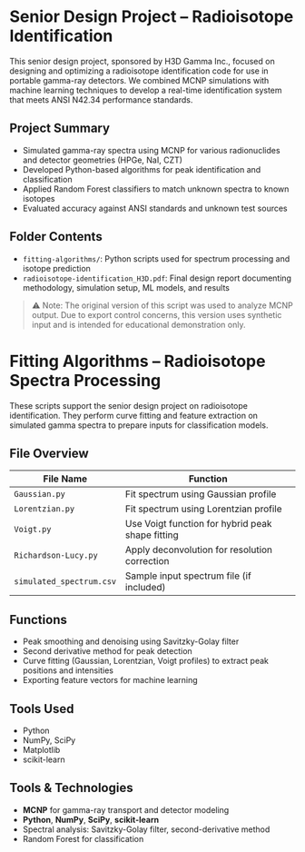 # Senior Design Project – Radioisotope Identification

This senior design project, sponsored by H3D Gamma Inc., focused on designing and optimizing a radioisotope identification code for use in portable gamma-ray detectors. We combined MCNP simulations with machine learning techniques to develop a real-time identification system that meets ANSI N42.34 performance standards.

## Project Summary
- Simulated gamma-ray spectra using MCNP for various radionuclides and detector geometries (HPGe, NaI, CZT)
- Developed Python-based algorithms for peak identification and classification
- Applied Random Forest classifiers to match unknown spectra to known isotopes
- Evaluated accuracy against ANSI standards and unknown test sources

## Folder Contents
- `fitting-algorithms/`: Python scripts used for spectrum processing and isotope prediction
- `radioisotope-identification_H3D.pdf`: Final design report documenting methodology, simulation setup, ML models, and results

> ⚠️ Note: The original version of this script was used to analyze MCNP output. Due to export control concerns, this version uses synthetic input and is intended for educational demonstration only.

# Fitting Algorithms – Radioisotope Spectra Processing

These scripts support the senior design project on radioisotope identification. They perform curve fitting and feature extraction on simulated gamma spectra to prepare inputs for classification models.

## File Overview

| File Name                | Function                                         |
| ------------------------ | ------------------------------------------------ |
| `Gaussian.py`            | Fit spectrum using Gaussian profile              |
| `Lorentzian.py`          | Fit spectrum using Lorentzian profile            |
| `Voigt.py`               | Use Voigt function for hybrid peak shape fitting |
| `Richardson-Lucy.py`     | Apply deconvolution for resolution correction    |
| `simulated_spectrum.csv` | Sample input spectrum file (if included)         |


## Functions
- Peak smoothing and denoising using Savitzky-Golay filter
- Second derivative method for peak detection
- Curve fitting (Gaussian, Lorentzian, Voigt profiles) to extract peak positions and intensities
- Exporting feature vectors for machine learning

## Tools Used
- Python
- NumPy, SciPy
- Matplotlib
- scikit-learn

## Tools & Technologies
- **MCNP** for gamma-ray transport and detector modeling
- **Python**, **NumPy**, **SciPy**, **scikit-learn**
- Spectral analysis: Savitzky-Golay filter, second-derivative method
- Random Forest for classification
